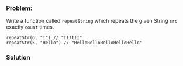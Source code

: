 ### Problem:
<p>Write a function called <code>repeatString</code> which repeats the given String <code>src</code> exactly <code>count</code> times.</p>
<pre><code class="language-c">repeatStr(<span class="hljs-number">6</span>, <span class="hljs-string">&quot;I&quot;</span>) <span class="hljs-comment">// &quot;IIIIII&quot;</span>
repeatStr(<span class="hljs-number">5</span>, <span class="hljs-string">&quot;Hello&quot;</span>) <span class="hljs-comment">// &quot;HelloHelloHelloHelloHello&quot;</span></code></pre>
<pre style="display: none;"><code class="language-reason">repeat<span class="hljs-constructor">Str(6, <span class="hljs-string">&quot;I&quot;</span>)</span> <span class="hljs-comment">/* &quot;IIIIII&quot; */</span>
repeat<span class="hljs-constructor">Str(5, <span class="hljs-string">&quot;Hello&quot;</span>)</span> <span class="hljs-comment">//*&quot;HelloHelloHelloHelloHello&quot; */</span></code></pre>
<pre style="display: none;"><code class="language-lua">repeatStr(<span class="hljs-number">6</span>, <span class="hljs-string">&quot;I&quot;</span>) <span class="hljs-comment">-- &quot;IIIIII&quot;</span>
repeatStr(<span class="hljs-number">5</span>, <span class="hljs-string">&quot;Hello&quot;</span>) <span class="hljs-comment">-- &quot;HelloHelloHelloHelloHello&quot;</span></code></pre>
<pre style="display: none;"><code class="language-elixir">repeat_str(<span class="hljs-number">6</span>, <span class="hljs-string">&quot;I&quot;</span>) <span class="hljs-comment"># &quot;IIIIII&quot;</span>
repeat_str(<span class="hljs-number">5</span>, <span class="hljs-string">&quot;Hello&quot;</span>) <span class="hljs-comment"># &quot;HelloHelloHelloHelloHello&quot;</span></code></pre>
<pre style="display: none;"><code class="language-scala"><span class="hljs-type">StringRepeat</span>.repeatStr(<span class="hljs-number">6</span>, <span class="hljs-string">&quot;I&quot;</span>) # <span class="hljs-string">&quot;IIIIII&quot;</span>
<span class="hljs-type">StringRepeat</span>.repeatStr(<span class="hljs-number">5</span>, <span class="hljs-string">&quot;Hello&quot;</span>) # <span class="hljs-string">&quot;HelloHelloHelloHelloHello&quot;</span></code></pre>
<pre style="display: none;"><code class="language-nim">repeatStr(<span class="hljs-number">6</span>, <span class="hljs-string">&quot;I&quot;</span>) <span class="hljs-comment"># &quot;IIIIII&quot;</span>
repeatStr(<span class="hljs-number">5</span>, <span class="hljs-string">&quot;Hello&quot;</span>) <span class="hljs-comment"># &quot;HelloHelloHelloHelloHello&quot;</span></code></pre>
<pre style="display: none;"><code class="language-julia">repeatstr(<span class="hljs-number">6</span>, <span class="hljs-string">&quot;I&quot;</span>) <span class="hljs-comment"># &quot;IIIIII&quot;</span>
repeatstr(<span class="hljs-number">5</span>, <span class="hljs-string">&quot;Hello&quot;</span>) <span class="hljs-comment"># &quot;HelloHelloHelloHelloHello&quot;</span></code></pre>
<pre style="display: none;"><code class="language-kotlin">repeatstr(<span class="hljs-number">6</span>, <span class="hljs-string">&quot;I&quot;</span>) # <span class="hljs-string">&quot;IIIIII&quot;</span>
repeatstr(<span class="hljs-number">5</span>, <span class="hljs-string">&quot;Hello&quot;</span>) # <span class="hljs-string">&quot;HelloHelloHelloHelloHello&quot;</span></code></pre>
<pre style="display: none;"><code class="language-dart">repeatString(<span class="hljs-number">6</span>, <span class="hljs-string">&quot;I&quot;</span>) <span class="hljs-comment">// &quot;IIIIII&quot;</span>
repeatString(<span class="hljs-number">5</span>, <span class="hljs-string">&quot;Hello&quot;</span>) <span class="hljs-comment">// &quot;HelloHelloHelloHelloHello&quot;</span></code></pre>
<pre style="display: none;"><code class="language-racket">(<span class="hljs-name">repeat-string</span> <span class="hljs-number">6</span> <span class="hljs-string">&quot;I&quot;</span>) <span class="hljs-comment">; &quot;IIIIII&quot;</span>
(<span class="hljs-name">repeat-string</span> <span class="hljs-number">5</span> <span class="hljs-string">&quot;Hello&quot;</span>) <span class="hljs-comment">; &quot;HelloHelloHelloHelloHello&quot;</span></code></pre>

### Solution